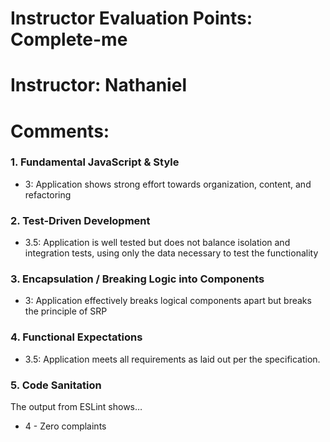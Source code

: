 # Instructor Evaluation Points: Complete-me
# Instructor: Nathaniel
# Comments:

### 1. Fundamental JavaScript & Style

* 3:  Application shows strong effort towards organization, content, and refactoring


### 2. Test-Driven Development

* 3.5: Application is well tested but does not balance isolation and integration tests, using only the data necessary to test the functionality

### 3. Encapsulation / Breaking Logic into Components

* 3: Application effectively breaks logical components apart but breaks the principle of SRP

### 4. Functional Expectations

* 3.5: Application meets all requirements as laid out per the specification.

### 5. Code Sanitation

The output from ESLint shows…

* 4 - Zero complaints

